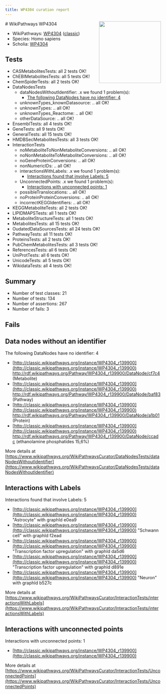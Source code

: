 ```yaml
---
title: WP4304 curation report
---
```


<img style="float: right; width: 200px" src="https://upload.wikimedia.org/wikipedia/commons/thumb/8/83/Wplogo_with_text_500.png/640px-Wplogo_with_text_500.png" />
# WikiPathways WP4304

* WikiPathways: [WP4304](https://wikipathways.org/pathways/WP4304) ([classic](https://classic.wikipathways.org/instance/WP4304))
* Species: Homo sapiens
* Scholia: [WP4304](https://scholia.toolforge.org/wikipathways/WP4304)
## Tests
* CASMetabolitesTests: all 2 tests OK!
* ChEBIMetabolitesTests: all 5 tests OK!
* ChemSpiderTests: all 2 tests OK!
* DataNodesTests
    * dataNodesWithoutIdentifier: .x we found 1 problem(s):
        * [The following DataNodes have no identifier: 4](#d2d32fa3)
    * unknownTypes_knownDatasource: .. all OK!
    * unknownTypes: .. all OK!
    * unknownTypes_Reactome: .. all OK!
    * otherDataSource: .. all OK!
* EnsemblTests: all 4 tests OK!
* GeneTests: all 9 tests OK!
* GeneralTests: all 15 tests OK!
* HMDBSecMetabolitesTests: all 3 tests OK!
* InteractionTests
    * noMetaboliteToNonMetaboliteConversions: .. all OK!
    * noNonMetaboliteToMetaboliteConversions: .. all OK!
    * noGeneProteinConversions: .. all OK!
    * nonNumericIDs: .. all OK!
    * interactionsWithLabels: .x we found 1 problem(s):
        * [Interactions found that involve Labels: 5](#630d267c)
    * UnconnectedPoints: .x we found 1 problem(s):
        * [Interactions with unconnected points: 1](#35a61ad9)
    * possibleTranslocations: .. all OK!
    * noProteinProteinConversions: .. all OK!
    * incorrectKEGGIdentifiers: .. all OK!
* KEGGMetaboliteTests: all 2 tests OK!
* LIPIDMAPSTests: all 1 tests OK!
* MetaboliteStructureTests: all 1 tests OK!
* MetabolitesTests: all 15 tests OK!
* OudatedDataSourcesTests: all 24 tests OK!
* PathwayTests: all 11 tests OK!
* ProteinsTests: all 2 tests OK!
* PubChemMetabolitesTests: all 3 tests OK!
* ReferencesTests: all 6 tests OK!
* UniProtTests: all 6 tests OK!
* UnicodeTests: all 5 tests OK!
* WikidataTests: all 4 tests OK!


## Summary

* Number of test classes: 21
* Number of tests: 134
* Number of assertions: 267
* Number of fails: 3

## Fails

<a name="d2d32fa3" />

## Data nodes without an identifier

The following DataNodes have no identifier: 4

* [http://classic.wikipathways.org/instance/WP4304_r139900](http://classic.wikipathways.org/instance/WP4304_r139900) http://rdf.wikipathways.org/Pathway/WP4304_r139900/DataNode/cf7c4 (Metabolite)
* [http://classic.wikipathways.org/instance/WP4304_r139900](http://classic.wikipathways.org/instance/WP4304_r139900) http://rdf.wikipathways.org/Pathway/WP4304_r139900/DataNode/baf83 (Pathway)
* [http://classic.wikipathways.org/instance/WP4304_r139900](http://classic.wikipathways.org/instance/WP4304_r139900) http://rdf.wikipathways.org/Pathway/WP4304_r139900/DataNode/a1b01 (Protein)
* [http://classic.wikipathways.org/instance/WP4304_r139900](http://classic.wikipathways.org/instance/WP4304_r139900) http://rdf.wikipathways.org/Pathway/WP4304_r139900/DataNode/ccadc (ethanolamine phosphatides 15,6%)


More details at [https://www.wikipathways.org/WikiPathwaysCurator/DataNodesTests/dataNodesWithoutIdentifier](https://www.wikipathways.org/WikiPathwaysCurator/DataNodesTests/dataNodesWithoutIdentifier)

<a name="630d267c" />

## Interactions with Labels

Interactions found that involve Labels: 5

* [http://classic.wikipathways.org/instance/WP4304_r139900](http://classic.wikipathways.org/instance/WP4304_r139900) "Astrocyte" with graphId e0ea9
* [http://classic.wikipathways.org/instance/WP4304_r139900](http://classic.wikipathways.org/instance/WP4304_r139900) "Schwann cell" with graphId f2ead
* [http://classic.wikipathways.org/instance/WP4304_r139900](http://classic.wikipathways.org/instance/WP4304_r139900) "Transcription factor upregulation" with graphId da5d6
* [http://classic.wikipathways.org/instance/WP4304_r139900](http://classic.wikipathways.org/instance/WP4304_r139900) "Transcription factor upregulation" with graphId d891e
* [http://classic.wikipathways.org/instance/WP4304_r139900](http://classic.wikipathways.org/instance/WP4304_r139900) "Neuron" with graphId b527c


More details at [https://www.wikipathways.org/WikiPathwaysCurator/InteractionTests/interactionsWithLabels](https://www.wikipathways.org/WikiPathwaysCurator/InteractionTests/interactionsWithLabels)

<a name="35a61ad9" />

## Interactions with unconnected points

Interactions with unconnected points: 1

* [http://classic.wikipathways.org/instance/WP4304_r139900](http://classic.wikipathways.org/instance/WP4304_r139900)


More details at [https://www.wikipathways.org/WikiPathwaysCurator/InteractionTests/UnconnectedPoints](https://www.wikipathways.org/WikiPathwaysCurator/InteractionTests/UnconnectedPoints)


